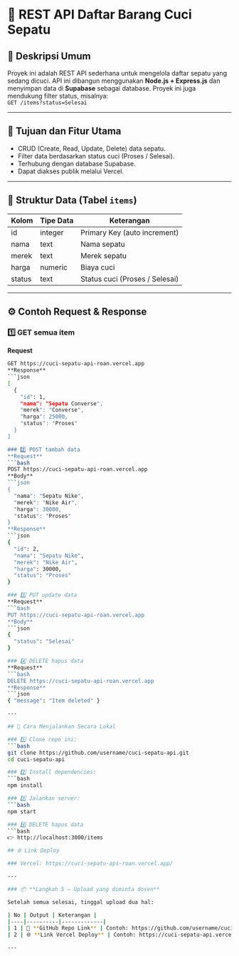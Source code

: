 # 🧼 REST API Daftar Barang Cuci Sepatu

## 📌 Deskripsi Umum
Proyek ini adalah REST API sederhana untuk mengelola daftar sepatu yang sedang dicuci. API ini dibangun menggunakan **Node.js + Express.js** dan menyimpan data di **Supabase** sebagai database. Proyek ini juga mendukung filter status, misalnya:  
`GET /items?status=Selesai`

---

## 🎯 Tujuan dan Fitur Utama
- CRUD (Create, Read, Update, Delete) data sepatu.
- Filter data berdasarkan status cuci (Proses / Selesai).
- Terhubung dengan database Supabase.
- Dapat diakses publik melalui Vercel.

---

## 🧱 Struktur Data (Tabel `items`)
| Kolom | Tipe Data | Keterangan |
|--------|------------|-------------|
| id | integer | Primary Key (auto increment) |
| nama | text | Nama sepatu |
| merek | text | Merek sepatu |
| harga | numeric | Biaya cuci |
| status | text | Status cuci (Proses / Selesai) |

---

## ⚙️ Contoh Request & Response

### 1️⃣ GET semua item
**Request**
```bash
GET https://cuci-sepatu-api-roan.vercel.app
**Response**
```json
[
  {
    "id": 1,
    "nama": "Sepatu Converse",
    "merek": "Converse",
    "harga": 25000,
    "status": "Proses"
  }
]

### 2️⃣ POST tambah data
**Request**
```bash
POST https://cuci-sepatu-api-roan.vercel.app
**Body**
```json
{
  "nama": "Sepatu Nike",
  "merek": "Nike Air",
  "harga": 30000,
  "status": "Proses"
}
**Response**
```json
{
  "id": 2,
  "nama": "Sepatu Nike",
  "merek": "Nike Air",
  "harga": 30000,
  "status": "Proses"
}

### 3️⃣ PUT update data
**Request**
```bash
PUT https://cuci-sepatu-api-roan.vercel.app
**Body**
```json
{
  "status": "Selesai"
}

### 4️⃣ DELETE hapus data
**Request**
```bash
DELETE https://cuci-sepatu-api-roan.vercel.app
**Response**
```json
{ "message": "Item deleted" }

---

## 🚀 Cara Menjalankan Secara Lokal

### 1️⃣ Clone repo ini:
```bash
git clone https://github.com/username/cuci-sepatu-api.git
cd cuci-sepatu-api

### 2️⃣ Install dependencies:
```bash
npm install

### 3️⃣ Jalankan server:
```bash
npm start

### 4️⃣ DELETE hapus data
```bash
👉 http://localhost:3000/items

## 🌐 Link Deploy

### Vercel: https://cuci-sepatu-api-roan.vercel.app/

---

### 📦 **Langkah 5 – Upload yang diminta dosen**

Setelah semua selesai, tinggal upload dua hal:

| No | Output | Keterangan |
|----|----------|-------------|
| 1 | 🧱 **GitHub Repo Link** | Contoh: https://github.com/username/cuci-sepatu-api |
| 2 | 🌐 **Link Vercel Deploy** | Contoh: https://cuci-sepatu-api.vercel.app |

---
